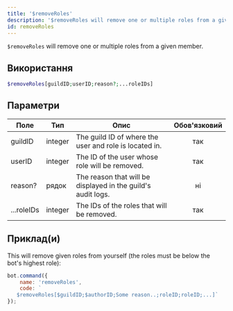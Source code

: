 ```yaml
---
title: '$removeRoles'
description: '$removeRoles will remove one or multiple roles from a given member.'
id: removeRoles
---
```


`$removeRoles` will remove one or multiple roles from a given member.

## Використання

```php
$removeRoles[guildID;userID;reason?;...roleIDs]
```

## Параметри

| Поле       | Тип     | Опис                                                         | Обов'язковий |
| ---------- | ------- | ------------------------------------------------------------ |:------------:|
| guildID    | integer | The guild ID of where the user and role is located in.       |     так      |
| userID     | integer | The ID of the user whose role will be removed.               |     так      |
| reason?    | рядок   | The reason that will be displayed in the guild's audit logs. |      ні      |
| ...roleIDs | integer | The IDs of the roles that will be removed.                   |     так      |

## Приклад(и)

This will remove given roles from yourself (the roles must be below the bot's highest role):

```javascript
bot.command({
    name: 'removeRoles',
    code: `
   $removeRoles[$guildID;$authorID;Some reason..;roleID;roleID;...]`
});
```